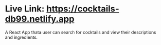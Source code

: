 # Live Link: https://cocktails-db99.netlify.app
A React App thata user can search for cocktails and view their descriptions and ingredients.
